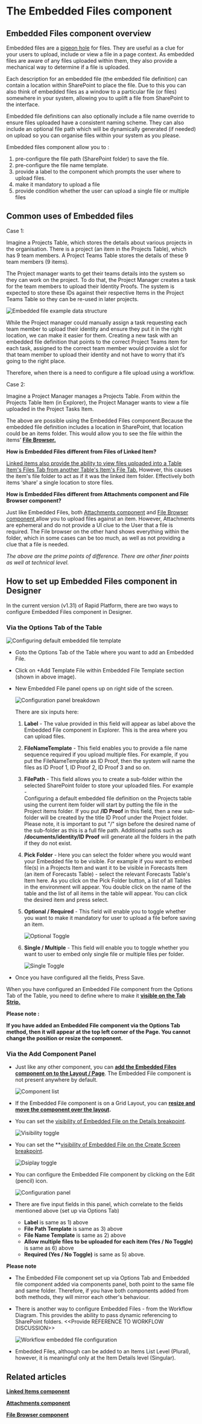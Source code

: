 # The Embedded Files component

## Embedded Files component overview

  
Embedded files are a [pigeon hole](https://en.wikipedia.org/wiki/Pigeon-hole_messagebox) for files. They are useful as a clue for your users to upload, include or view a file in a page context. As embedded files are aware of any files uploaded within them, they also provide a mechanical way to determine if a file is uploaded.

Each description for an embedded file (the embedded file definition) can contain a location within SharePoint to place the file. Due to this you can also think of embedded files as a window to a particular file (or files) somewhere in your system, allowing you to uplift a file from SharePoint to the interface.

Embedded file definitions can also optionally include a file name override to ensure files uploaded have a consistent naming scheme. They can also include an optional file path which will be dynamically generated (if needed) on upload so you can organise files within your system as you please.

Embedded files component allow you to :

1. pre-configure the file path (SharePoint folder) to save the file.
2. pre-configure the file name template.
3. provide a label to the component which prompts the user where to upload files.
4. make it mandatory to upload a file
5. provide condition whether the user can upload a single file or multiple files

## Common uses of Embedded files

Case 1:

Imagine a Projects Table, which stores the details about various projects in the organisation. There is a project (an item in the Projects Table), which has 9 team members. A Project Teams Table stores the details of these 9 team members (9 items).

The Project manager wants to get their teams details into the system so they can work on the project. To do that, the Project Manager creates a task for the team members to upload their Identity Proofs. The system is expected to store these IDs against their respective Items in the Project Teams Table so they can be re-used in later projects.

![Embedded file example data structure](<Embedded file example data structure.png>)

While the Project manager could manually assign a task requesting each team member to upload their identity and ensure they put it in the right location, we can make it easier for them. Creating a new task with an embedded file definition that points to the correct Project Teams item for each task, assigned to the correct team member would provide a slot for that team member to upload their identity and not have to worry that it’s going to the right place.

Therefore, when there is a need to configure a file upload using a workflow.

Case 2:

Imagine a Project Manager manages a Projects Table. From within the Projects Table Item (in Explorer), the Project Manager wants to view a file uploaded in the Project Tasks Item.

The above are possible using the Embedded Files component.Because the embedded file definition includes a location in SharePoint, that location could be an items folder. This would allow you to see the file within the items’ **[File Browser.](https://docs.rapidplatform.com/books/experiences/page/what-is-a-file-browser-component-on-a-layout-page "What is a File Browser component on a Layout / Page?")**

**How is Embedded Files different from Files of Linked Item?**

[Linked items also provide the ability to view files uploaded into a Table Item's Files Tab from another Table's Item's File Tab.](https://docs.rapidplatform.com/books/experiences/page/how-to-view-update-table-options-of-an-existing-table-in-designer#bkmrk-5.-copy-linked-items) However, this causes the item's file folder to act as if it was the linked item folder. Effectively both items ‘share’ a single location to store files.

**How is Embedded Files different from Attachments component and File Browser component?**

Just like Embedded Files, both [Attachments component](https://docs.rapidplatform.com/books/experiences/page/what-is-an-attachments-component-on-a-layout-page "What is an Attachments component on a Layout / Page?") and [File Browser component ](https://docs.rapidplatform.com/books/experiences/page/what-is-a-file-browser-component-on-a-layout-page "What is a File Browser component on a Layout / Page?")allow you to upload files against an item. However, Attachments are ephemeral and do not provide a UI clue to the User that a file is required. The File browser on the other hand shows everything within the folder, which in some cases can be too much, as well as not providing a clue that a file is needed.

*The above are the prime points of difference. There are other finer points as well at technical level.*

## How to set up Embedded Files component in Designer

In the current version (v1.31) of Rapid Platform, there are two ways to configure Embedded Files component in Designer.

### Via the Options Tab of the Table

![Configuring default embedded file template](<Configuring default embedded file template.png>)

- Goto the Options Tab of the Table where you want to add an Embedded File.
- Click on +Add Template File within Embedded File Template section (shown in above image).
- New Embedded File panel opens up on right side of the screen.

    ![Configuration panel breakdown](<Configuration panel breakdown.png>)

    There are six inputs here:

    1. **Label** - The value provided in this field will appear as label above the Embedded File component in Explorer. This is the area where you can upload files.
    2. **FileNameTemplate** - This field enables you to provide a file name sequence required if you upload multiple files. For example, if you put the FileNameTemplate as ID Proof, then the system will name the files as ID Proof 1, ID Proof 2, ID Proof 3 and so on.
    3. **FilePath** - This field allows you to create a sub-folder within the selected SharePoint folder to store your uploaded files. For example -   
        Configuring a default embedded file definition on the Projects table using the current item folder will start by putting the file in the Project items folder. If you put **/ID Proof** in this field, then a new sub-folder will be created by the title ID Proof under the Project folder. Please note, it is important to put "/" sign before the desired name of the sub-folder as this is a full file path. Additional paths such as **/documents/identity/ID Proof** will generate all the folders in the path if they do not exist.
    4. **Pick Folder** - Here you can select the folder where you would want your Embedded file to be visible. For example if you want to embed file(s) in a Projects Item and want it to be visible in Forecasts Item (an item of Forecasts Table) - select the relevant Forecasts Table's Item here. As you click on the Pick Folder button, a list of all Tables in the environment will appear. You double click on the name of the table and the list of all items in the table will appear. You can click the desired item and press select.
    5. **Optional / Required** - This field will enable you to toggle whether you want to make it mandatory for user to upload a file before saving an item.

        ![Optional Toggle](<Optional Toggle.png>)
    6. **Single / Multiple** - This field will enable you to toggle whether you want to user to embed only single file or multiple files per folder.

        ![Single Toggle](<Single Toggle.png>)
        
- Once you have configured all the fields, Press Save.

When you have configured an Embedded File component from the Options Tab of the Table, you need to define where to make it **[visible on the Tab Strip.](https://docs.rapidplatform.com/books/experiences/page/what-are-the-available-layouts-for-pages#bkmrk-tab-strip-0)**

**Please note :**

**If you have added an Embedded File component via the Options Tab method, then it will appear at the top left corner of the Page. You cannot change the position or resize the component.**

### Via the Add Component Panel
    
    
- Just like any other component, you can **[add the Embedded Files component on to the Layout / Page](https://docs.rapidplatform.com/books/experiences/page/how-to-add-a-component-to-a-layout-page "How to add a component to a Layout / Page?")**. The Embedded File component is not present anywhere by default. 

    ![Component list](<Component list.png>)
- If the Embedded File component is on a Grid Layout, you can **[resize and move the component over the layout](https://docs.rapidplatform.com/books/experiences/page/how-to-arrange-a-component-on-grid-layout "How to arrange a component on Grid layout?").**

- You can set the [visibility of Embedded File on the Details breakpoint](https://docs.rapidplatform.com/books/experiences/page/how-to-set-a-component-to-be-visible-hidden-on-item-details-and-create-breakpoints "How to set a component to be visible / hidden on 'Item Details' and 'Create' breakpoints?").   

    ![Visibility toggle](<../Visiblity toggle.png>)
- You can set the **[visibility of Embedded File on the Create Screen breakpoint](https://docs.rapidplatform.com/books/experiences/page/how-to-set-a-component-to-be-visible-hidden-on-item-details-and-create-breakpoints "How to set a component to be visible / hidden on 'Item Details' and 'Create' breakpoints?").   

    ![Dsiplay toggle](<../Display toggle.png>)
- You can configure the Embedded File component by clicking on the Edit (pencil) icon.   

    ![Configuration panel](<Configuration panel.png>)
    
- There are five input fields in this panel, which correlate to the fields mentioned above (set up via Options Tab) 
  - **Label** is same as 1) above
  - **File Path Template** is same as 3) above
  - **File Name Template** is same as 2) above
  - **Allow multiple files to be uploaded for each item (Yes / No Toggle)** is same as 6) above
  - **Required (Yes / No Toggle)** is same as 5) above.

**Please note**

- The Embedded File component set up via Options Tab and Embedded file component added via components panel, both point to the same file and same folder. Therefore, if you have both components added from both methods, they will mirror each other's behaviour.
- There is another way to configure Embedded Files - from the Workflow Diagram. This provides the ability to pass dynamic referencing to SharePoint folders. &lt;&lt;Provide REFERENCE TO WORKFLOW DISCUSSION&gt;&gt;  

    ![Workflow embedded file configuration](<Workflow embedded file configuration.png>)

- Embedded Files, although can be added to an Items List Level (Plural), however, it is meaningful only at the Item Details level (Singular).

## Related articles

[**Linked Items component**](https://docs.rapidplatform.com/books/experiences/page/what-is-a-linked-items-component-on-a-layout-page "What is a Linked Items component on a Layout / Page?")

[**Attachments component**](https://docs.rapidplatform.com/books/experiences/page/what-is-an-attachments-component-on-a-layout-page "What is an Attachments component on a Layout / Page?")

[**File Browser component**](https://docs.rapidplatform.com/books/experiences/page/what-is-a-file-browser-component-on-a-layout-page "What is a File Browser component on a Layout / Page?")
